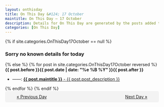 ```yaml
---
layout: onthisday
title: On This Day &#124; 17 October
maintitle: On This Day — 17 October
description: Details for On This Day are generated by the posts added to the website so the content is subject to changes/updates over time.
categories: [On This Day]
---
```


{% if site.categories.OnThisDay17October == null %}
<h3>Sorry no known details for today</h3>
{% else %}
{% for post in site.categories.OnThisDay17October reversed %}
<strong>{{ post.before }}{{ post.date | date: "%e %B %Y" }}{{ post.after }}</strong>
<ul>
<li> ——: <a class="{{ post.class }}" href="{{ post.url }}"><strong>{{ post.maintitle }}</strong> - {{ post.post_description }}</a></li>
</ul>
{% endfor %}
{% endif %}

<div style="background-color: #f3f3f3; padding: 10px; border-radius: 5px; text-align: center; display: flex; justify-content: space-evenly;">
<a href="/onthisday/10/10-16">« Previous Day</a>
<span style="visibility:hidden;">[ Visit Leap Year February 29 ]</span>
<a href="/onthisday/10/10-18">Next Day »</a>
</div>
